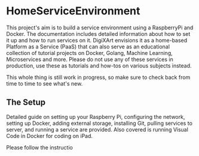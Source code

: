 # HomeServiceEnvironment
This project's aim is to build a service environment using a RaspberryPi and Docker. The documentation includes detailed information about how to set it up and how to run services on it. DigiXArt envisions it as a home-based Platform as a Service (PaaS) that can also serve as an educational collection of tutorial projects on Docker, Golang, Machine Learning, Microservices and more. Please do not use any of these services in production, use these as tutorials and how-tos on various subjects instead.

This whole thing is still work in progress, so make sure to check back from time to time to see what's new.

## The Setup

Detailed guide on setting up your Raspberry Pi, configuring the network, setting up Docker, adding external storage, installing Git, pulling services to server, and running a service are provided. Also covered is running Visual Code in Docker for coding on iPad.

Please follow the instructio